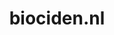 ---
layout: post
title:  "biociden.nl"
internal_url:  "/dutchgov/biociden.nl.html"
categories: dutchgov
---